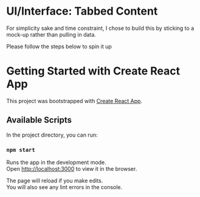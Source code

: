 # UI/Interface: Tabbed Content
For simplicity sake and time constraint, I chose to build this by sticking to a mock-up rather than pulling in data. 

Please follow the steps below to spin it up
# Getting Started with Create React App

This project was bootstrapped with [Create React App](https://github.com/facebook/create-react-app).

## Available Scripts

In the project directory, you can run:

### `npm start`

Runs the app in the development mode.\
Open [http://localhost:3000](http://localhost:3000) to view it in the browser.

The page will reload if you make edits.\
You will also see any lint errors in the console.


